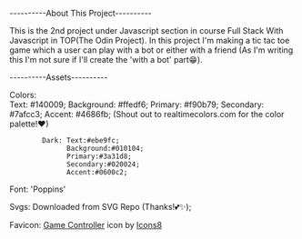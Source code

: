 ----------About This Project----------

This is the 2nd project under Javascript section in course Full Stack With Javascript in TOP(The Odin Project). In this project I'm making a tic tac toe game which a user can play with a bot or either with a friend (As I'm writing this I'm not sure if I'll create the 'with a bot' part😁).

----------Assets----------

Colors:     
            Text: #140009;
            Background: #ffedf6;
            Primary: #f90b79;
            Secondary: #7afcc3;
            Accent: #4686fb; (Shout out to realtimecolors.com for the color palette!❤)

            Dark: Text:#ebe9fc;
                  Background:#010104;
                  Primary:#3a31d8;
                  Secondary:#020024;
                  Accent:#0600c2;

Font: 'Poppins'

Svgs: Downloaded from SVG Repo (Thanks!💕✨);

Favicon: <a target="_blank" href="https://icons8.com/icon/7317/game-controller">Game Controller</a> icon by <a target="_blank" href="https://icons8.com">Icons8</a>


